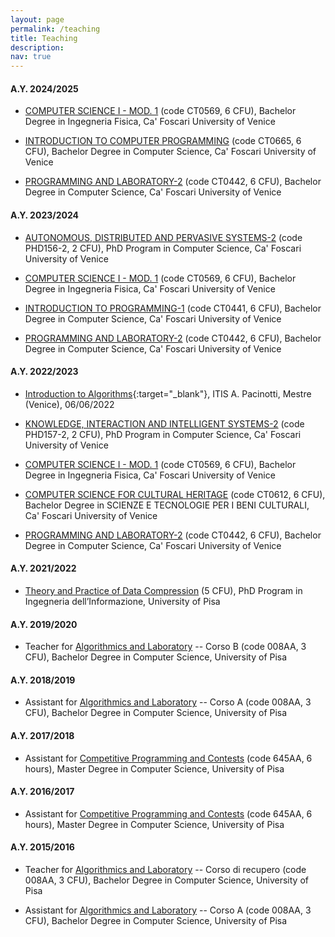 ```yaml
---
layout: page
permalink: /teaching
title: Teaching
description:
nav: true
---
```


#### **A.Y. 2024/2025**

- [COMPUTER SCIENCE I - MOD. 1](https://www.unive.it/data/course/510103) (code CT0569, 6 CFU), Bachelor Degree in Ingegneria Fisica, Ca' Foscari University of Venice

- [INTRODUCTION TO COMPUTER PROGRAMMING](https://www.unive.it/data/course/521402) (code CT0665, 6 CFU), Bachelor Degree in Computer Science, Ca' Foscari University of Venice

- [PROGRAMMING AND LABORATORY-2](https://www.unive.it/data/course/520935) (code CT0442, 6 CFU), Bachelor Degree in Computer Science, Ca' Foscari University of Venice


#### **A.Y. 2023/2024**

- [AUTONOMOUS, DISTRIBUTED AND PERVASIVE SYSTEMS-2](https://www.unive.it/data/course/471255) (code PHD156-2, 2 CFU), PhD Program in Computer Science, Ca' Foscari University of Venice

- [COMPUTER SCIENCE I - MOD. 1](https://www.unive.it/data/course/441572) (code CT0569, 6 CFU), Bachelor Degree in Ingegneria Fisica, Ca' Foscari University of Venice

- [INTRODUCTION TO PROGRAMMING-1](https://www.unive.it/data/course/493929) (code CT0441, 6 CFU), Bachelor Degree in Computer Science, Ca' Foscari University of Venice

- [PROGRAMMING AND LABORATORY-2](https://www.unive.it/data/course/493955) (code CT0442, 6 CFU), Bachelor Degree in Computer Science, Ca' Foscari University of Venice


#### **A.Y. 2022/2023**

- [Introduction to Algorithms](assets/pdf/slides/introduction-to-algorithms.pdf){:target="\_blank"}, ITIS A. Pacinotti, Mestre (Venice), 06/06/2022

- [KNOWLEDGE, INTERACTION AND INTELLIGENT SYSTEMS-2](https://www.unive.it/data/course/401910) (code PHD157-2, 2 CFU), PhD Program in Computer Science, Ca' Foscari University of Venice

- [COMPUTER SCIENCE I - MOD. 1](https://www.unive.it/data/course/374118) (code CT0569, 6 CFU), Bachelor Degree in Ingegneria Fisica, Ca' Foscari University of Venice

- [COMPUTER SCIENCE FOR CULTURAL HERITAGE](https://www.unive.it/data/course/374007) (code CT0612, 6 CFU), Bachelor Degree in SCIENZE E TECNOLOGIE PER I BENI CULTURALI, Ca' Foscari University of Venice

- [PROGRAMMING AND LABORATORY-2](https://www.unive.it/data/course/379954) (code CT0442, 6 CFU), Bachelor Degree in Computer Science, Ca' Foscari University of Venice


#### **A.Y. 2021/2022**

- [Theory and Practice of Data Compression](https://github.com/jermp/data_compression_course/releases/tag/v1.0.0) (5 CFU), PhD Program in Ingegneria dell’Informazione, University of Pisa


#### **A.Y. 2019/2020**

- Teacher for [Algorithmics and Laboratory](http://didawiki.cli.di.unipi.it/doku.php/informatica/all-a/start) -- Corso B (code 008AA, 3 CFU), Bachelor Degree in Computer Science, University of Pisa


#### **A.Y. 2018/2019**

- Assistant for [Algorithmics and Laboratory](http://didawiki.cli.di.unipi.it/doku.php/informatica/all-a/all19/start) -- Corso A (code 008AA, 3 CFU), Bachelor Degree in Computer Science, University of Pisa


#### **A.Y. 2017/2018**

- Assistant for [Competitive Programming and Contests](https://github.com/rossanoventurini/CompetitiveProgramming) (code 645AA, 6 hours), Master Degree in Computer Science, University of Pisa


#### **A.Y. 2016/2017**

- Assistant for [Competitive Programming and Contests](https://github.com/rossanoventurini/CompetitiveProgramming) (code 645AA, 6 hours), Master Degree in Computer Science, University of Pisa


#### **A.Y. 2015/2016**

- Teacher for [Algorithmics and Laboratory](http://didawiki.cli.di.unipi.it/doku.php/informatica/alr/start) -- Corso di recupero (code 008AA, 3 CFU), Bachelor Degree in Computer Science, University of Pisa

- Assistant for [Algorithmics and Laboratory](http://didawiki.cli.di.unipi.it/doku.php/informatica/all-a/all16/start) -- Corso A (code 008AA, 3 CFU), Bachelor Degree in Computer Science, University of Pisa

